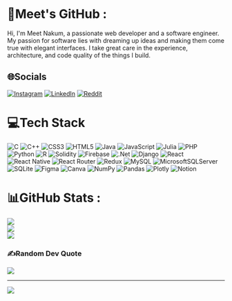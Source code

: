 # 💫Meet's GitHub :
  Hi, I'm Meet Nakum, a passionate web developer and a software engineer. My passion for software lies with dreaming up ideas and making them come true with elegant interfaces. I take great care in the experience, architecture, and code quality of the things I build.

## 🌐Socials
[![Instagram](https://img.shields.io/badge/Instagram-%23E4405F.svg?logo=Instagram&logoColor=white)](https://instagram.com/meet_nakum_3131) [![LinkedIn](https://img.shields.io/badge/LinkedIn-%230077B5.svg?logo=linkedin&logoColor=white)]([https://linkedin.com/in/Meet-Nakum](https://www.linkedin.com/in/meet-nakum-4323791ab/)) [![Reddit](https://img.shields.io/badge/Reddit-%23FF4500.svg?logo=Reddit&logoColor=white)](https://reddit.com/user/mjnakum) 

# 💻Tech Stack
![C](https://img.shields.io/badge/c-%2300599C.svg?style=for-the-badge&logo=c&logoColor=white) ![C++](https://img.shields.io/badge/c++-%2300599C.svg?style=for-the-badge&logo=c%2B%2B&logoColor=white) ![CSS3](https://img.shields.io/badge/css3-%231572B6.svg?style=for-the-badge&logo=css3&logoColor=white) ![HTML5](https://img.shields.io/badge/html5-%23E34F26.svg?style=for-the-badge&logo=html5&logoColor=white) ![Java](https://img.shields.io/badge/java-%23ED8B00.svg?style=for-the-badge&logo=java&logoColor=white) ![JavaScript](https://img.shields.io/badge/javascript-%23323330.svg?style=for-the-badge&logo=javascript&logoColor=%23F7DF1E) 	![Julia](https://img.shields.io/badge/-Julia-9558B2?style=for-the-badge&logo=julia&logoColor=white) ![PHP](https://img.shields.io/badge/php-%23777BB4.svg?style=for-the-badge&logo=php&logoColor=white) ![Python](https://img.shields.io/badge/python-3670A0?style=for-the-badge&logo=python&logoColor=ffdd54) ![R](https://img.shields.io/badge/r-%23276DC3.svg?style=for-the-badge&logo=r&logoColor=white) ![Solidity](https://img.shields.io/badge/Solidity-%23363636.svg?style=for-the-badge&logo=solidity&logoColor=white) ![Firebase](https://img.shields.io/badge/firebase-%23039BE5.svg?style=for-the-badge&logo=firebase) ![.Net](https://img.shields.io/badge/.NET-5C2D91?style=for-the-badge&logo=.net&logoColor=white) ![Django](https://img.shields.io/badge/django-%23092E20.svg?style=for-the-badge&logo=django&logoColor=white) ![React](https://img.shields.io/badge/react-%2320232a.svg?style=for-the-badge&logo=react&logoColor=%2361DAFB) ![React Native](https://img.shields.io/badge/react_native-%2320232a.svg?style=for-the-badge&logo=react&logoColor=%2361DAFB) ![React Router](https://img.shields.io/badge/React_Router-CA4245?style=for-the-badge&logo=react-router&logoColor=white) ![Redux](https://img.shields.io/badge/redux-%23593d88.svg?style=for-the-badge&logo=redux&logoColor=white) ![MySQL](https://img.shields.io/badge/mysql-%2300f.svg?style=for-the-badge&logo=mysql&logoColor=white) ![MicrosoftSQLServer](https://img.shields.io/badge/Microsoft%20SQL%20Sever-CC2927?style=for-the-badge&logo=microsoft%20sql%20server&logoColor=white) ![SQLite](https://img.shields.io/badge/sqlite-%2307405e.svg?style=for-the-badge&logo=sqlite&logoColor=white) 	![Figma](https://img.shields.io/badge/figma-%23F24E1E.svg?style=for-the-badge&logo=figma&logoColor=white) ![Canva](https://img.shields.io/badge/Canva-%2300C4CC.svg?style=for-the-badge&logo=Canva&logoColor=white) ![NumPy](https://img.shields.io/badge/numpy-%23013243.svg?style=for-the-badge&logo=numpy&logoColor=white) ![Pandas](https://img.shields.io/badge/pandas-%23150458.svg?style=for-the-badge&logo=pandas&logoColor=white) ![Plotly](https://img.shields.io/badge/Plotly-%233F4F75.svg?style=for-the-badge&logo=plotly&logoColor=white) ![Notion](https://img.shields.io/badge/Notion-%23000000.svg?style=for-the-badge&logo=notion&logoColor=white)
# 📊GitHub Stats :
![](https://github-readme-stats.vercel.app/api?username=MJNakum&theme=gotham&hide_border=false&include_all_commits=false&count_private=false)<br/>
![](https://github-readme-streak-stats.herokuapp.com/?user=MJNakum&theme=gotham&hide_border=false)<br/>
![](https://github-readme-stats.vercel.app/api/top-langs/?username=MJNakum&theme=gotham&hide_border=false&include_all_commits=false&count_private=false&layout=compact)

### ✍️Random Dev Quote
![](https://quotes-github-readme.vercel.app/api?type=horizontal&theme=dark)


---
[![](https://visitcount.itsvg.in/api?id=MJNakum&icon=8&color=9)](https://visitcount.itsvg.in)
